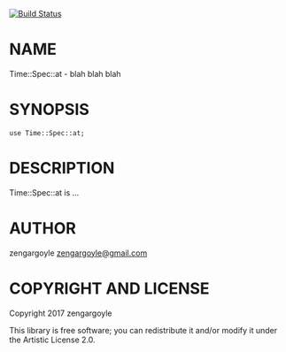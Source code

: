 [![Build Status](https://travis-ci.org/zengargoyle/p6-DateTime-at.svg?branch=master)](https://travis-ci.org/zengargoyle/p6-DateTime-at)

NAME
====

Time::Spec::at - blah blah blah

SYNOPSIS
========

    use Time::Spec::at;

DESCRIPTION
===========

Time::Spec::at is ...

AUTHOR
======

zengargoyle <zengargoyle@gmail.com>

COPYRIGHT AND LICENSE
=====================

Copyright 2017 zengargoyle

This library is free software; you can redistribute it and/or modify it under the Artistic License 2.0.
